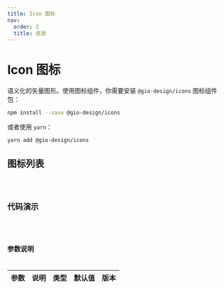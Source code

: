 ```yaml
---
title: Icon 图标
nav:
  order: 3
  title: 资源
---
```


# Icon 图标

语义化的矢量图形。使用图标组件，你需要安装 `@gio-design/icons` 图标组件包：

```bash
npm install --save @gio-design/icons
```

或者使用 `yarn`：

```bash
yarn add @gio-design/icons
```

## 图标列表

<code src="./iconDemos/list.tsx" inline />

## 代码演示

<code src="./iconDemos/basic.tsx" title="基本用法" desc="通过 `@gio-design/icons` 引用 Icon 组件。" />

## 参数说明

| 参数 | 说明 | 类型 | 默认值 | 版本 |
| ---- | ---- | ---- | ------ | ---- |

